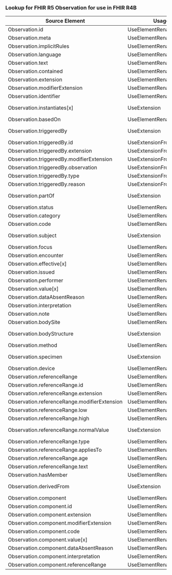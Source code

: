 ### Lookup for FHIR R5 Observation for use in FHIR R4B

| Source Element | Usage | Target |
| -------------- | ----- | ------ |
| Observation.id | UseElementRenamed | Observation.id |
| Observation.meta | UseElementRenamed | Observation.meta |
| Observation.implicitRules | UseElementRenamed | Observation.implicitRules |
| Observation.language | UseElementRenamed | Observation.language |
| Observation.text | UseElementRenamed | Observation.text |
| Observation.contained | UseElementRenamed | Observation.contained |
| Observation.extension | UseElementRenamed | Observation.extension |
| Observation.modifierExtension | UseElementRenamed | Observation.modifierExtension |
| Observation.identifier | UseElementRenamed | Observation.identifier |
| Observation.instantiates[x] | UseExtension | http://hl7.org/fhir/5.0/StructureDefinition/extension-Observation.instantiates |
| Observation.basedOn | UseElementRenamed | Observation.basedOn |
| Observation.triggeredBy | UseExtension | http://hl7.org/fhir/5.0/StructureDefinition/extension-Observation.triggeredBy |
| Observation.triggeredBy.id | UseExtensionFromAncestor | - |
| Observation.triggeredBy.extension | UseExtensionFromAncestor | - |
| Observation.triggeredBy.modifierExtension | UseExtensionFromAncestor | - |
| Observation.triggeredBy.observation | UseExtensionFromAncestor | - |
| Observation.triggeredBy.type | UseExtensionFromAncestor | - |
| Observation.triggeredBy.reason | UseExtensionFromAncestor | - |
| Observation.partOf | UseExtension | http://hl7.org/fhir/5.0/StructureDefinition/extension-Observation.partOf |
| Observation.status | UseElementRenamed | Observation.status |
| Observation.category | UseElementRenamed | Observation.category |
| Observation.code | UseElementRenamed | Observation.code |
| Observation.subject | UseExtension | http://hl7.org/fhir/5.0/StructureDefinition/extension-Observation.subject |
| Observation.focus | UseElementRenamed | Observation.focus |
| Observation.encounter | UseElementRenamed | Observation.encounter |
| Observation.effective[x] | UseElementRenamed | Observation.effective[x] |
| Observation.issued | UseElementRenamed | Observation.issued |
| Observation.performer | UseElementRenamed | Observation.performer |
| Observation.value[x] | UseElementRenamed | Observation.value[x] |
| Observation.dataAbsentReason | UseElementRenamed | Observation.dataAbsentReason |
| Observation.interpretation | UseElementRenamed | Observation.interpretation |
| Observation.note | UseElementRenamed | Observation.note |
| Observation.bodySite | UseElementRenamed | Observation.bodySite |
| Observation.bodyStructure | UseExtension | http://hl7.org/fhir/5.0/StructureDefinition/extension-Observation.bodyStructure |
| Observation.method | UseElementRenamed | Observation.method |
| Observation.specimen | UseExtension | http://hl7.org/fhir/5.0/StructureDefinition/extension-Observation.specimen |
| Observation.device | UseElementRenamed | Observation.device |
| Observation.referenceRange | UseElementRenamed | Observation.referenceRange |
| Observation.referenceRange.id | UseElementRenamed | Observation.referenceRange.id |
| Observation.referenceRange.extension | UseElementRenamed | Observation.referenceRange.extension |
| Observation.referenceRange.modifierExtension | UseElementRenamed | Observation.referenceRange.modifierExtension |
| Observation.referenceRange.low | UseElementRenamed | Observation.referenceRange.low |
| Observation.referenceRange.high | UseElementRenamed | Observation.referenceRange.high |
| Observation.referenceRange.normalValue | UseExtension | http://hl7.org/fhir/5.0/StructureDefinition/extension-Observation.referenceRange.normalValue |
| Observation.referenceRange.type | UseElementRenamed | Observation.referenceRange.type |
| Observation.referenceRange.appliesTo | UseElementRenamed | Observation.referenceRange.appliesTo |
| Observation.referenceRange.age | UseElementRenamed | Observation.referenceRange.age |
| Observation.referenceRange.text | UseElementRenamed | Observation.referenceRange.text |
| Observation.hasMember | UseElementRenamed | Observation.hasMember |
| Observation.derivedFrom | UseExtension | http://hl7.org/fhir/5.0/StructureDefinition/extension-Observation.derivedFrom |
| Observation.component | UseElementRenamed | Observation.component |
| Observation.component.id | UseElementRenamed | Observation.component.id |
| Observation.component.extension | UseElementRenamed | Observation.component.extension |
| Observation.component.modifierExtension | UseElementRenamed | Observation.component.modifierExtension |
| Observation.component.code | UseElementRenamed | Observation.component.code |
| Observation.component.value[x] | UseElementRenamed | Observation.component.value[x] |
| Observation.component.dataAbsentReason | UseElementRenamed | Observation.component.dataAbsentReason |
| Observation.component.interpretation | UseElementRenamed | Observation.component.interpretation |
| Observation.component.referenceRange | UseElementRenamed | Observation.component.referenceRange |
